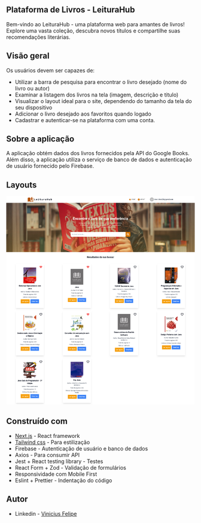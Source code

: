 ## Plataforma de Livros - LeituraHub

 Bem-vindo ao LeituraHub - uma plataforma web para amantes de livros! Explore uma vasta coleção, descubra novos títulos e compartilhe suas recomendações literárias.

## Visão geral

Os usuários devem ser capazes de:

  - Utilizar a barra de pesquisa para encontrar o livro desejado (nome do livro ou autor)
  -  Examinar a listagem dos livros na tela (imagem, descrição e titulo)
  - Visualizar o layout ideal para o site, dependendo do tamanho da tela do seu dispositivo
  - Adicionar o livro desejado aos favoritos quando logado
  - Cadastrar e autenticar-se na plataforma com uma conta.

## Sobre a aplicação

A aplicação obtém dados dos livros fornecidos pela API do Google Books. Além disso, a aplicação utiliza o serviço de banco de dados e autenticação de usuário fornecido pelo Firebase.

## Layouts

![Desktop Layout](public/screen-desktop.png) 

## Construído com

- [Next.js](https://nextjs.org/) - React framework
- [Tailwind css](https://tailwindcss.com/) - Para estilização
- Firebase - Autenticação de usuário e banco de dados
- Axios - Para consumir API
- Jest + React testing library - Testes
- React Form + Zod - Validação de formulários
- Responsividade com Mobile First
- Eslint + Prettier - Indentação do código

## Autor

- Linkedin - [Vinicius Felipe](https://www.linkedin.com/in/vinicius-felipe-5148a81b5/)